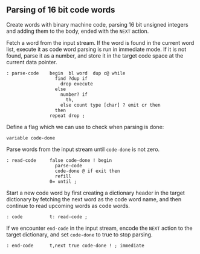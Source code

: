 ## Parsing of 16 bit code words

Create words with binary machine code, parsing 16 bit unsigned integers
and adding them to the body, ended with the `NEXT` action. 

Fetch a word from the input stream. If the word is found in the
current word list, execute it as code word parsing is run in immediate
mode. If it is not found, parse it as a number, and store it in the
target code space at the current data pointer.

    : parse-code    begin  bl word  dup c@ while
                      find ?dup if
                        drop execute
                      else
                        number? if
                          th,
                        else count type [char] ? emit cr then
                      then
                    repeat drop ;

Define a flag which we can use to check when parsing is done:

    variable code-done

Parse words from the input stream until `code-done` is not zero.

    : read-code     false code-done ! begin
                      parse-code
                      code-done @ if exit then
                      refill
                    0= until ;

Start a new code word by first creating a dictionary header in the
target dictionary by fetching the next word as the code word name,
and then continue to read upcoming words as code words.

    : code          t: read-code ;

If we encounter `end-code` in the input stream, encode the `NEXT` action
to the target dictionary, and set `code-done` to true to stop parsing.

    : end-code      t,next true code-done ! ; immediate
